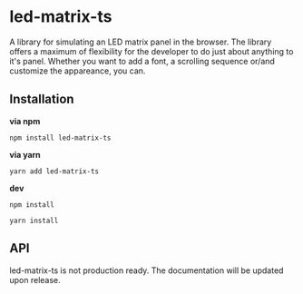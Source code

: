 # led-matrix-ts
A library for simulating an LED matrix panel in the browser. The library offers a maximum of flexibility for the developer to do just about anything to it's panel. Whether you want to add a font, a scrolling sequence or/and customize the appareance, you can.

## Installation
**via npm**

`npm install led-matrix-ts`

**via yarn**

`yarn add led-matrix-ts`

**dev**

`npm install`

`yarn install`

## API
led-matrix-ts is not production ready. The documentation will be updated upon release.
